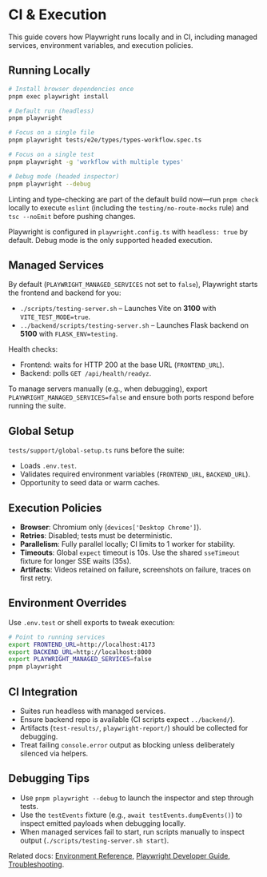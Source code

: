 # CI & Execution

This guide covers how Playwright runs locally and in CI, including managed services, environment variables, and execution policies.

## Running Locally

```bash
# Install browser dependencies once
pnpm exec playwright install

# Default run (headless)
pnpm playwright

# Focus on a single file
pnpm playwright tests/e2e/types/types-workflow.spec.ts

# Focus on a single test
pnpm playwright -g 'workflow with multiple types'

# Debug mode (headed inspector)
pnpm playwright --debug
```

Linting and type-checking are part of the default build now—run `pnpm check` locally to execute `eslint` (including the `testing/no-route-mocks` rule) and `tsc --noEmit` before pushing changes.

Playwright is configured in `playwright.config.ts` with `headless: true` by default. Debug mode is the only supported headed execution.

## Managed Services

By default (`PLAYWRIGHT_MANAGED_SERVICES` not set to `false`), Playwright starts the frontend and backend for you:

- `./scripts/testing-server.sh` – Launches Vite on **3100** with `VITE_TEST_MODE=true`.
- `../backend/scripts/testing-server.sh` – Launches Flask backend on **5100** with `FLASK_ENV=testing`.

Health checks:
- Frontend: waits for HTTP 200 at the base URL (`FRONTEND_URL`).
- Backend: polls `GET /api/health/readyz`.

To manage servers manually (e.g., when debugging), export `PLAYWRIGHT_MANAGED_SERVICES=false` and ensure both ports respond before running the suite.

## Global Setup

`tests/support/global-setup.ts` runs before the suite:
- Loads `.env.test`.
- Validates required environment variables (`FRONTEND_URL`, `BACKEND_URL`).
- Opportunity to seed data or warm caches.

## Execution Policies

- **Browser**: Chromium only (`devices['Desktop Chrome']`).
- **Retries**: Disabled; tests must be deterministic.
- **Parallelism**: Fully parallel locally; CI limits to 1 worker for stability.
- **Timeouts**: Global `expect` timeout is 10s. Use the shared `sseTimeout` fixture for longer SSE waits (35s).
- **Artifacts**: Videos retained on failure, screenshots on failure, traces on first retry.

## Environment Overrides

Use `.env.test` or shell exports to tweak execution:

```bash
# Point to running services
export FRONTEND_URL=http://localhost:4173
export BACKEND_URL=http://localhost:8000
export PLAYWRIGHT_MANAGED_SERVICES=false
pnpm playwright
```

## CI Integration

- Suites run headless with managed services.
- Ensure backend repo is available (CI scripts expect `../backend/`).
- Artifacts (`test-results/`, `playwright-report/`) should be collected for debugging.
- Treat failing `console.error` output as blocking unless deliberately silenced via helpers.

## Debugging Tips

- Use `pnpm playwright --debug` to launch the inspector and step through tests.
- Use the `testEvents` fixture (e.g., `await testEvents.dumpEvents()`) to inspect emitted payloads when debugging locally.
- When managed services fail to start, run scripts manually to inspect output (`./scripts/testing-server.sh start`).

Related docs: [Environment Reference](../environment.md), [Playwright Developer Guide](./playwright_developer_guide.md), [Troubleshooting](./troubleshooting.md).
